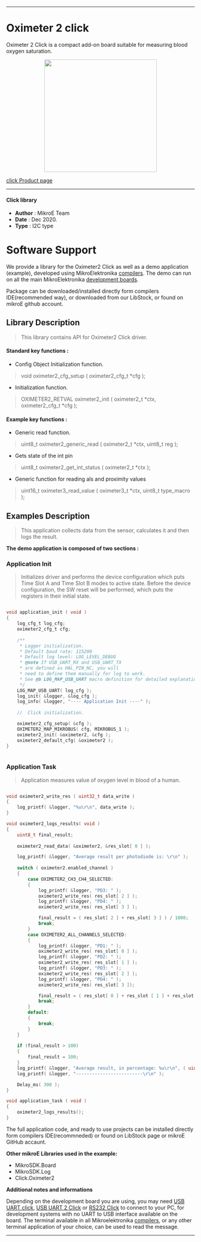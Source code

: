 
---
# Oximeter 2 click

Oximeter 2 Click is a compact add-on board suitable for measuring blood oxygen saturation.

<p align="center">
  <img src="https://download.mikroe.com/images/click_for_ide/oximeter2_click.png" height=300px>
</p>


[click Product page](https://www.mikroe.com/oximeter-2-click)

---


#### Click library 

- **Author**        : MikroE Team
- **Date**          : Dec 2020.
- **Type**          : I2C type


# Software Support

We provide a library for the Oximeter2 Click 
as well as a demo application (example), developed using MikroElektronika 
[compilers](https://shop.mikroe.com/compilers). 
The demo can run on all the main MikroElektronika [development boards](https://shop.mikroe.com/development-boards).

Package can be downloaded/installed directly form compilers IDE(recommended way), or downloaded from our LibStock, or found on mikroE github account. 

## Library Description

> This library contains API for Oximeter2 Click driver.

#### Standard key functions :

- Config Object Initialization function.
> void oximeter2_cfg_setup ( oximeter2_cfg_t *cfg ); 
 
- Initialization function.
> OXIMETER2_RETVAL oximeter2_init ( oximeter2_t *ctx, oximeter2_cfg_t *cfg );

#### Example key functions :

- Generic read function.
> uint8_t oximeter2_generic_read ( oximeter2_t *ctx, uint8_t reg );
 
- Gets state of the int pin
> uint8_t oximeter2_get_int_status ( oximeter2_t *ctx );

- Generic function for reading als and proximity values
> uint16_t oximeter3_read_value ( oximeter3_t *ctx, uint8_t type_macro );

## Examples Description

> This application collects data from the sensor, calculates it and then logs the result.

**The demo application is composed of two sections :**

### Application Init 

> Initializes driver and performs the device configuration which puts Time Slot A and Time Slot B modes to active state. Before the device configuration, the SW reset will be performed, which puts the registers in their initial state.

```c

void application_init ( void )
{
    log_cfg_t log_cfg;
    oximeter2_cfg_t cfg;
    
    /** 
     * Logger initialization.
     * Default baud rate: 115200
     * Default log level: LOG_LEVEL_DEBUG
     * @note If USB_UART_RX and USB_UART_TX 
     * are defined as HAL_PIN_NC, you will 
     * need to define them manually for log to work. 
     * See @b LOG_MAP_USB_UART macro definition for detailed explanation.
     */
    LOG_MAP_USB_UART( log_cfg );
    log_init( &logger, &log_cfg );
    log_info( &logger, "---- Application Init ----" );
    
    //  Click initialization.

    oximeter2_cfg_setup( &cfg );
    OXIMETER2_MAP_MIKROBUS( cfg, MIKROBUS_1 );
    oximeter2_init( &oximeter2, &cfg );
    oximeter2_default_cfg( &oximeter2 );
}
  
```

### Application Task

> Application measures value of oxygen level in blood of a human. 

```c

void oximeter2_write_res ( uint32_t data_write )
{
    log_printf( &logger, "%u\r\n", data_write );
}

void oximeter2_logs_results( void )
{
    uint8_t final_result;
    
    oximeter2_read_data( &oximeter2, &res_slot[ 0 ] );

    log_printf( &logger, "Average result per photodiode is: \r\n" );
    
    switch ( oximeter2.enabled_channel )
    {
        case OXIMETER2_CH3_CH4_SELECTED:
        {
            log_printf( &logger, "PD3: " );
            oximeter2_write_res( res_slot[ 2 ] );
            log_printf( &logger, "PD4: " );
            oximeter2_write_res( res_slot[ 3 ] );

            final_result = ( res_slot[ 2 ] + res_slot[ 3 ] ) / 1000;
            break;
        }
        case OXIMETER2_ALL_CHANNELS_SELECTED:
        {
            log_printf( &logger, "PD1: " );
            oximeter2_write_res( res_slot[ 0 ] );
            log_printf( &logger, "PD2: " );
            oximeter2_write_res( res_slot[ 1 ] );
            log_printf( &logger, "PD3: " );
            oximeter2_write_res( res_slot[ 2 ] );
            log_printf( &logger, "PD4: " );
            oximeter2_write_res( res_slot[ 3 ]);

            final_result = ( res_slot[ 0 ] + res_slot [ 1 ] + res_slot[ 2 ] + res_slot[ 3 ] ) / 1000;
            break;
        }
        default:
        {
            break;
        }
    }
    
    if (final_result > 100)
    {
        final_result = 100;
    }
    log_printf( &logger, "Average result, in percentage: %u\r\n", ( uint16_t )final_result );
    log_printf( &logger, "-------------------------\r\n" );

    Delay_ms( 300 );
}

void application_task ( void )
{
    oximeter2_logs_results();
}

```

The full application code, and ready to use projects can be  installed directly form compilers IDE(recommneded) or found on LibStock page or mikroE GitHub accaunt.

**Other mikroE Libraries used in the example:** 

- MikroSDK.Board
- MikroSDK.Log
- Click.Oximeter2

**Additional notes and informations**

Depending on the development board you are using, you may need 
[USB UART click](https://shop.mikroe.com/usb-uart-click), 
[USB UART 2 Click](https://shop.mikroe.com/usb-uart-2-click) or 
[RS232 Click](https://shop.mikroe.com/rs232-click) to connect to your PC, for 
development systems with no UART to USB interface available on the board. The 
terminal available in all Mikroelektronika 
[compilers](https://shop.mikroe.com/compilers), or any other terminal application 
of your choice, can be used to read the message.



---
